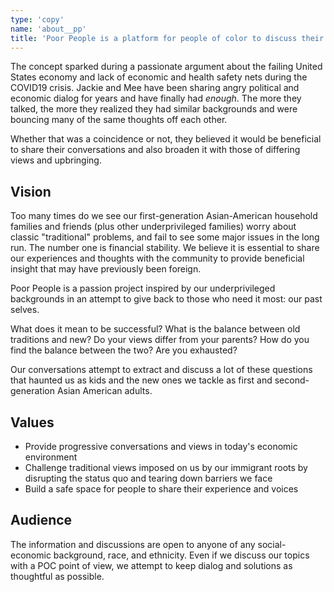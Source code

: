 ```yaml
---
type: 'copy'
name: 'about__pp'
title: 'Poor People is a platform for people of color to discuss their socioeconomic backgrounds and to share stories and financial experiences of today.'
---
```


The concept sparked during a passionate argument about the failing United States economy and lack of economic and health safety nets during the COVID19 crisis. Jackie and Mee have been sharing angry political and economic dialog for years and have finally had _enough_. The more they talked, the more they realized they had similar backgrounds and were bouncing many of the same thoughts off each other.

Whether that was a coincidence or not, they believed it would be beneficial to share their conversations and also broaden it with those of differing views and upbringing.

## Vision

Too many times do we see our first-generation Asian-American household families and friends (plus other underprivileged families) worry about classic "traditional" problems, and fail to see some major issues in the long run. The number one is financial stability. We believe it is essential to share our experiences and thoughts with the community to provide beneficial insight that may have previously been foreign.

Poor People is a passion project inspired by our underprivileged backgrounds in an attempt to give back to those who need it most: our past selves.

What does it mean to be successful? What is the balance between old traditions and new? Do your views differ from your parents? How do you find the balance between the two? Are you exhausted?

Our conversations attempt to extract and discuss a lot of these questions that haunted us as kids and the new ones we tackle as first and second-generation Asian American adults.

<div class="bg-gold ph4 pt1 pb4 navy">
    <h2>Values</h2>
    <ul>
        <li>Provide progressive conversations and views in today's economic environment</li>
        <li>Challenge traditional views imposed on us by our immigrant roots by disrupting the status quo and tearing down barriers we face</li>
        <li>Build a safe space for people to share their experience and voices</li>
    </ul>
</div>

## Audience

The information and discussions are open to anyone of any social-economic background, race, and ethnicity. Even if we discuss our topics with a POC point of view, we attempt to keep dialog and solutions as thoughtful as possible.
